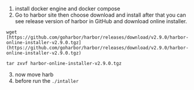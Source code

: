 1. install  docker engine and docker compose
2. Go to harbor site then choose download and install after that you can see release version of harbor in GitHub and download online installer.
```
wget [https://github.com/goharbor/harbor/releases/download/v2.9.0/harbor-online-installer-v2.9.0.tgz](https://github.com/goharbor/harbor/releases/download/v2.9.0/harbor-online-installer-v2.9.0.tgz)

tar zxvf harbor-online-installer-v2.9.0.tgz
```
3. now move harb
4. before run the `./intaller`